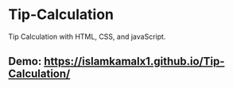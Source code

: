 # Tip-Calculation
Tip Calculation with HTML, CSS, and javaScript.

## Demo: https://islamkamalx1.github.io/Tip-Calculation/
